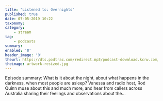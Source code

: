 ```yaml
---
title: "Listened to: Overnights"
published: true
date: 07-05-2019 10:22
taxonomy:
category:
	- stream
tag:
	- podcasts
summary:
enabled: '0'
header_image: '0'
theurl: https://dts.podtrac.com/redirect.mp3/podcast-download.kcrw.com/kcrw/audio/podcast/etc/nw/KCRW-nocturne-overnights-190423.mp3
theimage: artwork-resized.jpg
--- 
```

Episode summary: What is it about the night, about what happens in the darkness, when most people are asleep? Vanessa and radio host, Rod Quinn muse about this and much more, and hear from callers across Australia sharing their feelings and observations about the…
